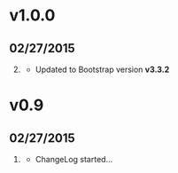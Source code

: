 # v1.0.0
## 02/27/2015

2. [](#improved)
    * Updated to Bootstrap version **v3.3.2**

# v0.9
## 02/27/2015

1. [](#new)
    * ChangeLog started...
